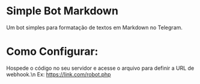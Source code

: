 # Simple Bot Markdown
Um bot simples para formatação de textos em Markdown no Telegram.

# Como Configurar:
Hospede o código no seu servidor e acesse o arquivo para definir a URL de webhook.\n
Ex: https://link.com/robot.php
